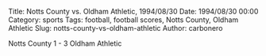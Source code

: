 Title: Notts County vs. Oldham Athletic, 1994/08/30
Date: 1994/08/30 00:00
Category: sports
Tags: football, football scores, Notts County, Oldham Athletic
Slug: notts-county-vs-oldham-athletic
Author: carbonero


Notts County 1 - 3 Oldham Athletic
